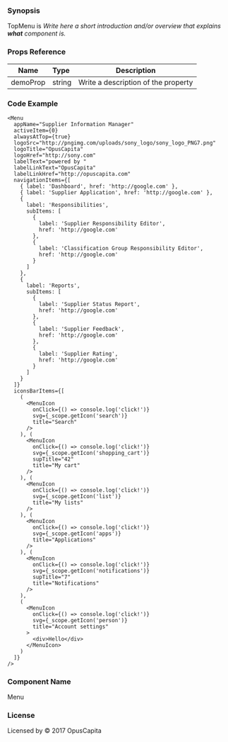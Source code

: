 ### Synopsis

TopMenu is 
*Write here a short introduction and/or overview that explains **what** component is.*

### Props Reference

| Name                           | Type                    | Description                                                 |
| ------------------------------ | :---------------------- | ----------------------------------------------------------- |
| demoProp                       | string                  | Write a description of the property                         |

### Code Example

```
<Menu
  appName="Supplier Information Manager"
  activeItem={0}
  alwaysAtTop={true}
  logoSrc="http://pngimg.com/uploads/sony_logo/sony_logo_PNG7.png"
  logoTitle="OpusCapita"
  logoHref="http://sony.com"
  labelText="powered by "
  labelLinkText="OpusCapita"
  labelLinkHref="http://opuscapita.com"
  navigationItems={[
    { label: 'Dashboard', href: 'http://google.com' },
    { label: 'Supplier Application', href: 'http://google.com' },
    {
      label: 'Responsibilities',
      subItems: [
        { 
          label: 'Supplier Responsibility Editor', 
          href: 'http://google.com'
        },
        { 
          label: 'Classification Group Responsibility Editor', 
          href: 'http://google.com'
        }
      ]
    },
    {
      label: 'Reports',
      subItems: [
        { 
          label: 'Supplier Status Report', 
          href: 'http://google.com'
        },
        { 
          label: 'Supplier Feedback',
          href: 'http://google.com'
        },
        { 
          label: 'Supplier Rating', 
          href: 'http://google.com'
        }
      ]
    }
  ]}
  iconsBarItems={[
    (
      <MenuIcon 
        onClick={() => console.log('click!')}
        svg={_scope.getIcon('search')}
        title="Search"
      />
    ), (
      <MenuIcon
        onClick={() => console.log('click!')}
        svg={_scope.getIcon('shopping_cart')}
        supTitle="42"
        title="My cart"
      />
    ), (
      <MenuIcon 
        onClick={() => console.log('click!')}
        svg={_scope.getIcon('list')}
        title="My lists"
      />
    ), (
      <MenuIcon 
        onClick={() => console.log('click!')}
        svg={_scope.getIcon('apps')}
        title="Applications"
      />
    ), (
      <MenuIcon 
        onClick={() => console.log('click!')}
        svg={_scope.getIcon('notifications')}
        supTitle="7"
        title="Notifications"
      />
    ),
    (
      <MenuIcon 
        onClick={() => console.log('click!')}
        svg={_scope.getIcon('person')}
        title="Account settings"
      >
        <div>Hello</div>
      </MenuIcon>
    )
  ]}
/>
```

### Component Name

Menu

### License

Licensed by © 2017 OpusCapita

